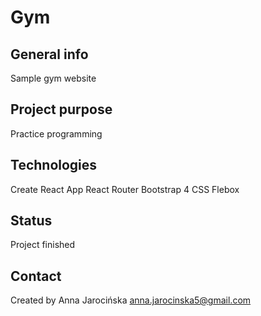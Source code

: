 # Gym

## General info
Sample gym website 

## Project purpose
Practice programming

## Technologies
Create React App
React Router
Bootstrap 4
CSS
Flebox

## Status
Project finished

## Contact
Created by Anna Jarocińska 
anna.jarocinska5@gmail.com


